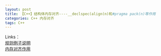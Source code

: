 ```yaml
---
layout: post
title: 【C++】结构体内存对齐----__declspec(align(n)和#pragma pack(n)等作用
categories: C++ 内存对齐
tags: C++
---
```




Links：    
[规则例子说明](http://blog.csdn.net/hevc_cjl/article/details/12359627)     
[内存对齐作用](http://my.oschina.net/simplefocus/blog/214509)    

